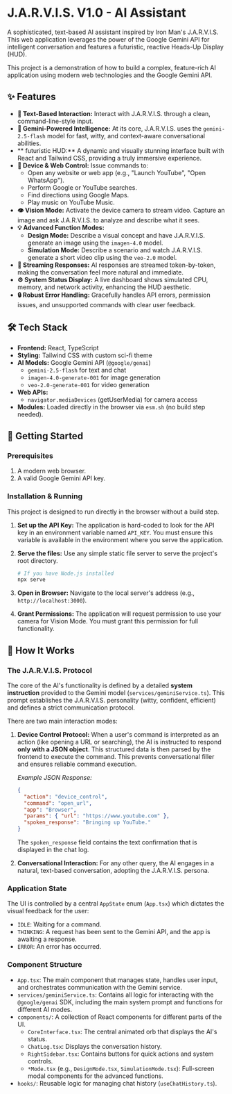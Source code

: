 # J.A.R.V.I.S. V1.0 - AI Assistant

A sophisticated, text-based AI assistant inspired by Iron Man's J.A.R.V.I.S. This web application leverages the power of the Google Gemini API for intelligent conversation and features a futuristic, reactive Heads-Up Display (HUD).

This project is a demonstration of how to build a complex, feature-rich AI application using modern web technologies and the Google Gemini API.

## ✨ Features

*   **💬 Text-Based Interaction:** Interact with J.A.R.V.I.S. through a clean, command-line-style input.
*   **🧠 Gemini-Powered Intelligence:** At its core, J.A.R.V.I.S. uses the `gemini-2.5-flash` model for fast, witty, and context-aware conversational abilities.
*   ** futuristic HUD:** A dynamic and visually stunning interface built with React and Tailwind CSS, providing a truly immersive experience.
*   **🚀 Device & Web Control:** Issue commands to:
    *   Open any website or web app (e.g., "Launch YouTube", "Open WhatsApp").
    *   Perform Google or YouTube searches.
    *   Find directions using Google Maps.
    *   Play music on YouTube Music.
*   **👁️ Vision Mode:** Activate the device camera to stream video. Capture an image and ask J.A.R.V.I.S. to analyze and describe what it sees.
*   **💡 Advanced Function Modes:**
    *   **Design Mode:** Describe a visual concept and have J.A.R.V.I.S. generate an image using the `imagen-4.0` model.
    *   **Simulation Mode:** Describe a scenario and watch J.A.R.V.I.S. generate a short video clip using the `veo-2.0` model.
*   **💬 Streaming Responses:** AI responses are streamed token-by-token, making the conversation feel more natural and immediate.
*   **⚙️ System Status Display:** A live dashboard shows simulated CPU, memory, and network activity, enhancing the HUD aesthetic.
*   **🔒 Robust Error Handling:** Gracefully handles API errors, permission issues, and unsupported commands with clear user feedback.

## 🛠️ Tech Stack

*   **Frontend:** React, TypeScript
*   **Styling:** Tailwind CSS with custom sci-fi theme
*   **AI Models:** Google Gemini API (`@google/genai`)
    *   `gemini-2.5-flash` for text and chat
    *   `imagen-4.0-generate-001` for image generation
    *   `veo-2.0-generate-001` for video generation
*   **Web APIs:**
    *   `navigator.mediaDevices` (getUserMedia) for camera access
*   **Modules:** Loaded directly in the browser via `esm.sh` (no build step needed).

## 🚀 Getting Started

### Prerequisites

1.  A modern web browser.
2.  A valid Google Gemini API key.

### Installation & Running

This project is designed to run directly in the browser without a build step.

1.  **Set up the API Key:**
    The application is hard-coded to look for the API key in an environment variable named `API_KEY`. You must ensure this variable is available in the environment where you serve the application.

2.  **Serve the files:**
    Use any simple static file server to serve the project's root directory.
    ```bash
    # If you have Node.js installed
    npx serve
    ```

3.  **Open in Browser:**
    Navigate to the local server's address (e.g., `http://localhost:3000`).

4.  **Grant Permissions:**
    The application will request permission to use your camera for Vision Mode. You must grant this permission for full functionality.

## 🤖 How It Works

### The J.A.R.V.I.S. Protocol

The core of the AI's functionality is defined by a detailed **system instruction** provided to the Gemini model (`services/geminiService.ts`). This prompt establishes the J.A.R.V.I.S. personality (witty, confident, efficient) and defines a strict communication protocol.

There are two main interaction modes:

1.  **Device Control Protocol:** When a user's command is interpreted as an action (like opening a URL or searching), the AI is instructed to respond **only with a JSON object**. This structured data is then parsed by the frontend to execute the command. This prevents conversational filler and ensures reliable command execution.

    *Example JSON Response:*
    ```json
    {
      "action": "device_control",
      "command": "open_url",
      "app": "Browser",
      "params": { "url": "https://www.youtube.com" },
      "spoken_response": "Bringing up YouTube."
    }
    ```
    The `spoken_response` field contains the text confirmation that is displayed in the chat log.

2.  **Conversational Interaction:** For any other query, the AI engages in a natural, text-based conversation, adopting the J.A.R.V.I.S. persona.

### Application State

The UI is controlled by a central `AppState` enum (`App.tsx`) which dictates the visual feedback for the user:
*   `IDLE`: Waiting for a command.
*   `THINKING`: A request has been sent to the Gemini API, and the app is awaiting a response.
*   `ERROR`: An error has occurred.

### Component Structure

*   `App.tsx`: The main component that manages state, handles user input, and orchestrates communication with the Gemini service.
*   `services/geminiService.ts`: Contains all logic for interacting with the `@google/genai` SDK, including the main system prompt and functions for different AI modes.
*   `components/`: A collection of React components for different parts of the UI.
    *   `CoreInterface.tsx`: The central animated orb that displays the AI's status.
    *   `ChatLog.tsx`: Displays the conversation history.
    *   `RightSidebar.tsx`: Contains buttons for quick actions and system controls.
    *   `*Mode.tsx` (e.g., `DesignMode.tsx`, `SimulationMode.tsx`): Full-screen modal components for the advanced functions.
*   `hooks/`: Reusable logic for managing chat history (`useChatHistory.ts`).